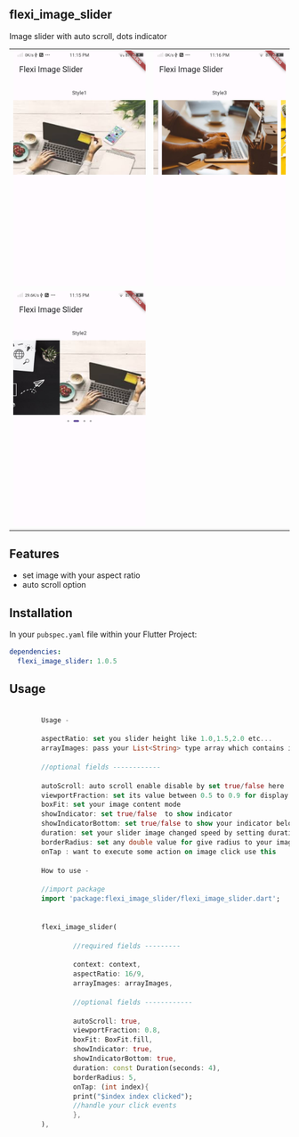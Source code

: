 ## flexi_image_slider

Image slider with auto scroll, dots indicator

<table>
   <tr>
      <td>
         <img width="250px" src="https://raw.githubusercontent.com/Dharini17/flexi_image_slider/master/assets/screenshot1.jpeg">
      </td>   
<td>
         <img width="250px" src="https://raw.githubusercontent.com/Dharini17/flexi_image_slider/master/assets/screenshot2.jpeg">
      </td>  
    </tr>
  <tr>
      <td>
         <img width="250px" src="https://raw.githubusercontent.com/Dharini17/flexi_image_slider/master/assets/screenshot3.jpeg">
      </td>  
    </tr>
</table>

## Features

- set image with your aspect ratio
- auto scroll option

## Installation

In your `pubspec.yaml` file within your Flutter Project:

```yaml
dependencies:
  flexi_image_slider: 1.0.5
```

## Usage

```dart

        Usage - 

        aspectRatio: set you slider height like 1.0,1.5,2.0 etc...
        arrayImages: pass your List<String> type array which contains image urls
        
        //optional fields ------------
        
        autoScroll: auto scroll enable disable by set true/false here
        viewportFraction: set its value between 0.5 to 0.9 for display left & right side image preview
        boxFit: set your image content mode 
        showIndicator: set true/false  to show indicator
        showIndicatorBottom: set true/false to show your indicator below slider or over slider
        duration: set your slider image changed speed by setting duration 
        borderRadius: set any double value for give radius to your image
        onTap : want to execute some action on image click use this
        
        How to use -

        //import package
        import 'package:flexi_image_slider/flexi_image_slider.dart';


        flexi_image_slider(
        
                //required fields ---------
                
                context: context,
                aspectRatio: 16/9,
                arrayImages: arrayImages,
                
                //optional fields ------------
                
                autoScroll: true,
                viewportFraction: 0.8,
                boxFit: BoxFit.fill,
                showIndicator: true,
                showIndicatorBottom: true,
                duration: const Duration(seconds: 4),
                borderRadius: 5,
                onTap: (int index){
                print("$index index clicked");
                //handle your click events
                },
        ),

```